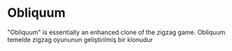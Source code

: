 # Obliquum
"Obliquum" is essentially an enhanced clone of the zigzag game.     Obliquum temelde zigzag oyununun geliştirilmiş bir klonudur
